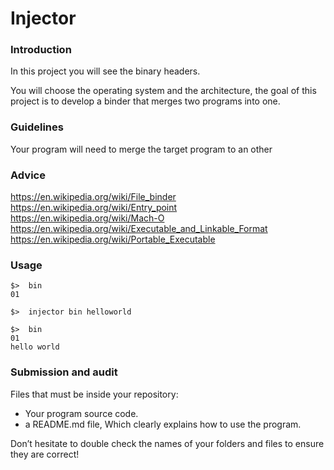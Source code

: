 # Injector

### Introduction

In this project you will see the binary headers.

You will choose the operating system and the architecture, the goal of this project is to develop a binder that merges two programs into one.

### Guidelines

Your program will need to merge the target program to an other

### Advice

https://en.wikipedia.org/wiki/File_binder  
https://en.wikipedia.org/wiki/Entry_point  
https://en.wikipedia.org/wiki/Mach-O  
https://en.wikipedia.org/wiki/Executable_and_Linkable_Format  
https://en.wikipedia.org/wiki/Portable_Executable

### Usage

```
$>  bin
01

$>  injector bin helloworld

$>  bin
01
hello world
```

### Submission and audit

Files that must be inside your repository:

- Your program source code.
- a README.md file, Which clearly explains how to use the program.

Don’t hesitate to double check the names of your folders and files to ensure they are correct!
